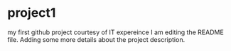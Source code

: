 # project1
my first github project courtesy of IT expereince
I am editing the README file. Adding some more details about the project description.
